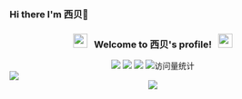 ### Hi there I'm 西贝👋

<!--
**qingyunjianying/qingyunjianying** is a ✨ _special_ ✨ repository because its `README.md` (this file) appears on your GitHub profile.

Here are some ideas to get you started:

- 🔭 I’m currently working on ...
- 🌱 I’m currently learning ...
- 👯 I’m looking to collaborate on ...
- 🤔 I’m looking for help with ...
- 💬 Ask me about ...
- 📫 How to reach me: ...
- 😄 Pronouns: ...
- ⚡ Fun fact: ...
-->
<h3 align="center">
  <img src="https://emoji.discord.st/emojis/768b108d-274f-4f44-a634-8477b16efce7.gif" width="25">
  &nbsp; Welcome to 西贝's profile! &nbsp;
  <img src="https://emoji.discord.st/emojis/768b108d-274f-4f44-a634-8477b16efce7.gif" width="25">
</h3>
  <!-- profile logo 个人资料徽标 -->
  <div align="center">
   <span >
 <img  src="https://img.shields.io/badge/-HTML5-E34F26?style=flat-square&logo=html5&logoColor=white" />
 <img  src="https://img.shields.io/badge/-CSS3-1572B6?style=flat-square&logo=css3" />
 <img  src="https://img.shields.io/badge/-JavaScript-oringe?style=flat-square&logo=javascript" />
</span>
    <!-- visitor statistics logo 访客数统计徽标 -->
    <img src="https://komarev.com/ghpvc/?username=qingyunjianying&label=Views&color=0e75b6&style=flat" alt="访问量统计" />
  </div>

  <!-- Snake Code Contribution Map 贪吃蛇代码贡献图 -->
  <img src="https://cdn.jsdelivr.net/gh/qingyunjianying/qingyunjianying/profile-snake-contrib/github-contribution-grid-snake-dark.svg" />

</div>

<div align="center">
  <img  src="https://github-profile-trophy.vercel.app/?username=qingyunjianying&theme=gruvbox&row=1&column=7&no-frame=true&no-bg=true" />
</div>
